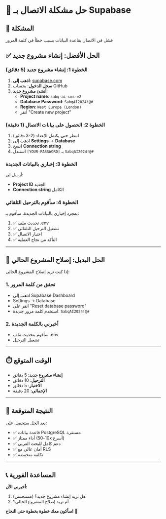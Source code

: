 # 🚀 حل مشكلة الاتصال بـ Supabase

## 🎯 المشكلة
فشل في الاتصال بقاعدة البيانات بسبب خطأ في كلمة المرور

## ✅ الحل الأفضل: إنشاء مشروع جديد

### الخطوة 1: إنشاء مشروع جديد (5 دقائق)

1. **اذهب إلى**: [supabase.com](https://supabase.com)
2. **سجل الدخول**: بحساب GitHub
3. **أنشئ مشروع جديد**:
   - **Project name**: `sabq-ai-cms-v2`
   - **Database Password**: `SabqAI2024!@#`
   - **Region**: `West Europe (London)`
   - انقر "Create new project"

### الخطوة 2: الحصول على بيانات الاتصال (1 دقيقة)

1. انتظر حتى يكتمل الإعداد (2-3 دقائق)
2. اذهب إلى **Settings** → **Database**
3. انسخ **Connection string**
4. استبدل `[YOUR-PASSWORD]` بـ `SabqAI2024!@#`

### الخطوة 3: إخباري بالبيانات الجديدة

أرسل لي:
- **Project ID** الجديد
- **Connection string** الكامل

### الخطوة 4: سأقوم بالترحيل التلقائي

بمجرد إخباري بالبيانات الجديدة، سأقوم بـ:
1. ✅ تحديث ملف .env
2. ✅ تشغيل الترحيل التلقائي
3. ✅ اختبار الاتصال
4. ✅ التأكد من نجاح العملية

---

## 🔧 الحل البديل: إصلاح المشروع الحالي

إذا كنت تريد إصلاح المشروع الحالي:

### 1. تحقق من كلمة المرور
- اذهب إلى Supabase Dashboard
- Settings → Database
- انقر على "Reset database password"
- استخدم كلمة مرور جديدة: `SabqAI2024!@#`

### 2. أخبرني بالكلمة الجديدة
- سأقوم بتحديث ملف .env
- تشغيل الترحيل

---

## ⏱️ الوقت المتوقع

- **إنشاء مشروع جديد**: 5 دقائق
- **الترحيل**: 10 دقائق
- **الاختبار**: 5 دقائق
- **الإجمالي**: 20 دقيقة

---

## 🎉 النتيجة المتوقعة

بعد الحل ستحصل على:
- ✅ قاعدة بيانات PostgreSQL مستقرة
- ✅ أداء ممتاز (10-50x أسرع)
- ✅ دعم كامل للبحث العربي
- ✅ أمان عالي مع RLS
- ✅ تكلفة منخفضة

---

## 📞 المساعدة الفورية

**أخبرني الآن:**
1. هل تريد إنشاء مشروع جديد؟ (مستحسن)
2. أم تريد إصلاح المشروع الحالي؟

**سأكون معك خطوة بخطوة حتى النجاح!** 🚀 